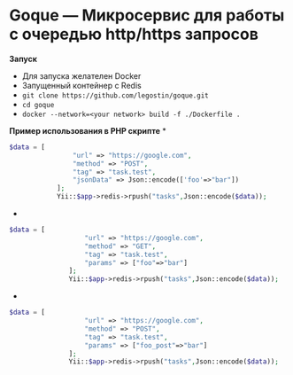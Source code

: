 # Goque — Микросервис для работы с очередью http/https запросов
**Запуск**
* Для запуска желателен  Docker
* Запущенный контейнер с Redis
* ```git clone https://github.com/legostin/goque.git```
* ```cd goque```
* ```docker --network=<your network> build -f ./Dockerfile .```


**Пример использования в PHP скрипте**
*
```PHP
$data = [
                "url" => "https://google.com",
                "method" => "POST",
                "tag" => "task.test",
                "jsonData" => Json::encode(['foo'=>"bar"])
            ];
            Yii::$app->redis->rpush("tasks",Json::encode($data));
```
*
```PHP
$data = [
                   "url" => "https://google.com",
                   "method" => "GET",
                   "tag" => "task.test",
                   "params" => ["foo"=>"bar"]
               ];
               Yii::$app->redis->rpush("tasks",Json::encode($data));
```
*
```PHP
$data = [
                   "url" => "https://google.com",
                   "method" => "POST",
                   "tag" => "task.test",
                   "params" => ["foo_post"=>"bar"]
               ];
               Yii::$app->redis->rpush("tasks",Json::encode($data));
```
